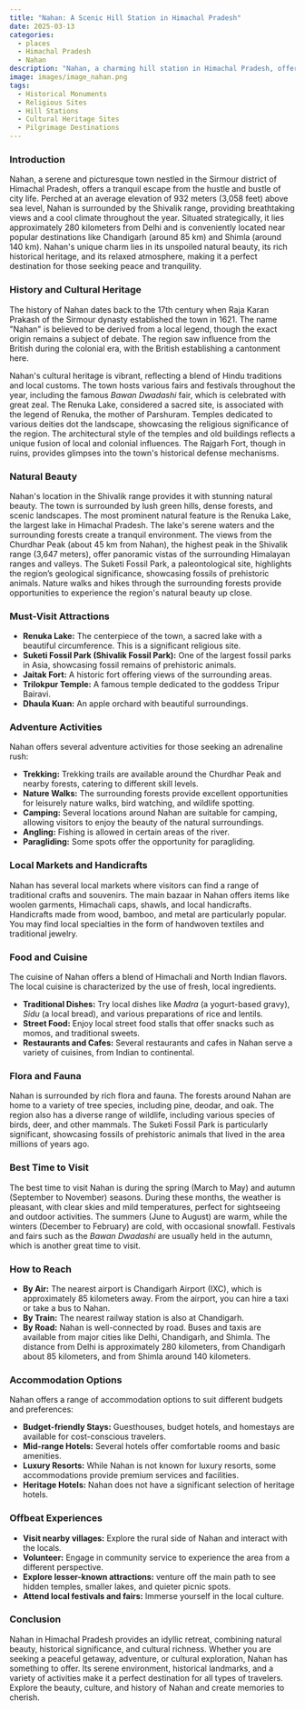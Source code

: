 ```yaml
---
title: "Nahan: A Scenic Hill Station in Himachal Pradesh"
date: 2025-03-13
categories:
  - places
  - Himachal Pradesh
  - Nahan
description: "Nahan, a charming hill station in Himachal Pradesh, offers breathtaking views of the Shivalik Hills. Known for its pleasant climate and picturesque surroundings, it serves as a gateway to nearby attractions like the Nahan Fort and trekking routes in the Bharmour region. The town is nestled at an elevation of 941 meters, making it a perfect retreat for nature lovers and adventure enthusiasts."
image: images/image_nahan.png
tags: 
  - Historical Monuments
  - Religious Sites
  - Hill Stations
  - Cultural Heritage Sites
  - Pilgrimage Destinations
---
```



### **Introduction**

Nahan, a serene and picturesque town nestled in the Sirmour district of Himachal Pradesh, offers a tranquil escape from the hustle and bustle of city life. Perched at an average elevation of 932 meters (3,058 feet) above sea level, Nahan is surrounded by the Shivalik range, providing breathtaking views and a cool climate throughout the year. Situated strategically, it lies approximately 280 kilometers from Delhi and is conveniently located near popular destinations like Chandigarh (around 85 km) and Shimla (around 140 km). Nahan's unique charm lies in its unspoiled natural beauty, its rich historical heritage, and its relaxed atmosphere, making it a perfect destination for those seeking peace and tranquility.

### **History and Cultural Heritage**

The history of Nahan dates back to the 17th century when Raja Karan Prakash of the Sirmour dynasty established the town in 1621. The name "Nahan" is believed to be derived from a local legend, though the exact origin remains a subject of debate. The region saw influence from the British during the colonial era, with the British establishing a cantonment here.

Nahan's cultural heritage is vibrant, reflecting a blend of Hindu traditions and local customs. The town hosts various fairs and festivals throughout the year, including the famous *Bawan Dwadashi* fair, which is celebrated with great zeal.  The Renuka Lake, considered a sacred site, is associated with the legend of Renuka, the mother of Parshuram. Temples dedicated to various deities dot the landscape, showcasing the religious significance of the region. The architectural style of the temples and old buildings reflects a unique fusion of local and colonial influences. The Rajgarh Fort, though in ruins, provides glimpses into the town's historical defense mechanisms.

### **Natural Beauty**

Nahan's location in the Shivalik range provides it with stunning natural beauty. The town is surrounded by lush green hills, dense forests, and scenic landscapes. The most prominent natural feature is the Renuka Lake, the largest lake in Himachal Pradesh.  The lake's serene waters and the surrounding forests create a tranquil environment. The views from the Churdhar Peak (about 45 km from Nahan), the highest peak in the Shivalik range (3,647 meters), offer panoramic vistas of the surrounding Himalayan ranges and valleys. The Suketi Fossil Park, a paleontological site, highlights the region’s geological significance, showcasing fossils of prehistoric animals. Nature walks and hikes through the surrounding forests provide opportunities to experience the region's natural beauty up close.

### **Must-Visit Attractions**

*   **Renuka Lake:** The centerpiece of the town, a sacred lake with a beautiful circumference. This is a significant religious site. 
*   **Suketi Fossil Park (Shivalik Fossil Park):** One of the largest fossil parks in Asia, showcasing fossil remains of prehistoric animals. 
*   **Jaitak Fort:** A historic fort offering views of the surrounding areas.
*   **Trilokpur Temple:** A famous temple dedicated to the goddess Tripur Bairavi.
*   **Dhaula Kuan:** An apple orchard with beautiful surroundings.

### **Adventure Activities**

Nahan offers several adventure activities for those seeking an adrenaline rush:

*   **Trekking:** Trekking trails are available around the Churdhar Peak and nearby forests, catering to different skill levels.
*   **Nature Walks:** The surrounding forests provide excellent opportunities for leisurely nature walks, bird watching, and wildlife spotting.
*   **Camping:** Several locations around Nahan are suitable for camping, allowing visitors to enjoy the beauty of the natural surroundings.
*   **Angling:** Fishing is allowed in certain areas of the river.
*   **Paragliding:** Some spots offer the opportunity for paragliding.

### **Local Markets and Handicrafts**

Nahan has several local markets where visitors can find a range of traditional crafts and souvenirs. The main bazaar in Nahan offers items like woolen garments, Himachali caps, shawls, and local handicrafts. Handicrafts made from wood, bamboo, and metal are particularly popular. You may find local specialties in the form of handwoven textiles and traditional jewelry.

### **Food and Cuisine**

The cuisine of Nahan offers a blend of Himachali and North Indian flavors. The local cuisine is characterized by the use of fresh, local ingredients.

*   **Traditional Dishes:** Try local dishes like *Madra* (a yogurt-based gravy), *Sidu* (a local bread), and various preparations of rice and lentils.
*   **Street Food:** Enjoy local street food stalls that offer snacks such as momos, and traditional sweets.
*   **Restaurants and Cafes:** Several restaurants and cafes in Nahan serve a variety of cuisines, from Indian to continental.

### **Flora and Fauna**

Nahan is surrounded by rich flora and fauna. The forests around Nahan are home to a variety of tree species, including pine, deodar, and oak. The region also has a diverse range of wildlife, including various species of birds, deer, and other mammals. The Suketi Fossil Park is particularly significant, showcasing fossils of prehistoric animals that lived in the area millions of years ago.

### **Best Time to Visit**

The best time to visit Nahan is during the spring (March to May) and autumn (September to November) seasons. During these months, the weather is pleasant, with clear skies and mild temperatures, perfect for sightseeing and outdoor activities. The summers (June to August) are warm, while the winters (December to February) are cold, with occasional snowfall. Festivals and fairs such as the *Bawan Dwadashi* are usually held in the autumn, which is another great time to visit.

### **How to Reach**

*   **By Air:** The nearest airport is Chandigarh Airport (IXC), which is approximately 85 kilometers away. From the airport, you can hire a taxi or take a bus to Nahan.
*   **By Train:** The nearest railway station is also at Chandigarh.
*   **By Road:** Nahan is well-connected by road. Buses and taxis are available from major cities like Delhi, Chandigarh, and Shimla. The distance from Delhi is approximately 280 kilometers, from Chandigarh about 85 kilometers, and from Shimla around 140 kilometers.

### **Accommodation Options**

Nahan offers a range of accommodation options to suit different budgets and preferences:

*   **Budget-friendly Stays:** Guesthouses, budget hotels, and homestays are available for cost-conscious travelers.
*   **Mid-range Hotels:** Several hotels offer comfortable rooms and basic amenities.
*   **Luxury Resorts:** While Nahan is not known for luxury resorts, some accommodations provide premium services and facilities.
*   **Heritage Hotels:** Nahan does not have a significant selection of heritage hotels.

### **Offbeat Experiences**

*   **Visit nearby villages:** Explore the rural side of Nahan and interact with the locals.
*   **Volunteer:** Engage in community service to experience the area from a different perspective.
*   **Explore lesser-known attractions:** venture off the main path to see hidden temples, smaller lakes, and quieter picnic spots.
*   **Attend local festivals and fairs:** Immerse yourself in the local culture.

### **Conclusion**

Nahan in Himachal Pradesh provides an idyllic retreat, combining natural beauty, historical significance, and cultural richness. Whether you are seeking a peaceful getaway, adventure, or cultural exploration, Nahan has something to offer. Its serene environment, historical landmarks, and a variety of activities make it a perfect destination for all types of travelers. Explore the beauty, culture, and history of Nahan and create memories to cherish.



